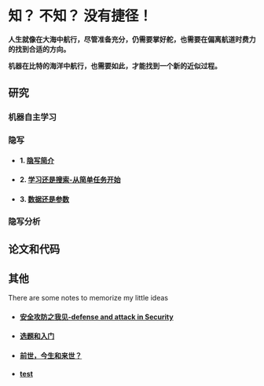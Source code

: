 # 知？ 不知？ 没有捷径！ 

**人生就像在大海中航行，尽管准备充分，仍需要掌好舵，也需要在偏离航道时费力的找到合适的方向。**

**机器在比特的海洋中航行，也需要如此，才能找到一个新的近似过程。**





## 研究

### **机器自主学习**

### **隐写**
- #### 1. [隐写简介](./Steganography.md) 
- #### 2. [学习还是搜索-从简单任务开始](./learningORsearching.md)
- #### 3. [数据还是参数](./data-parameter-difference.md)

### **隐写分析**






## 论文和代码



## 其他
There are some notes to memorize my little ideas

- #### [安全攻防之我见-defense and attack in Security](./Security-defense&attack.md)
- #### [选题和入门](./selectresearchproject.md)
- #### [前世，今生和来世？](./beforeafterlife.md)
- #### [test](./tttt/test.html)
